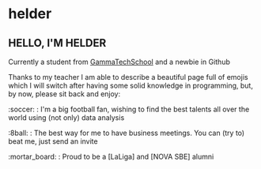 # helder

## HELLO, I'M HELDER

Currently a student from [GammaTechSchool][GammaTechSchool] and a newbie in Github

</p> Thanks to my teacher I am able to describe a beautiful page full of emojis which I will switch after having some solid knowledge in programming, but, by now, please sit back and enjoy:

</p> :soccer: : I'm a big football fan, wishing to find the best talents all over the world using (not only) data analysis
</p> :8ball: : The best way for me to have business meetings. You can (try to) beat me, just send an invite
</p> :mortar_board: : Proud to be a [LaLiga]<https://business-school.laliga.com> and [NOVA SBE] <https://novasbe.unl.pt/en> alumni

[GammaTechSchool]: https://gammatech.school
[LaLiga]: https://business-school.laliga.com
[NOVA SBE]: https://novasbe.unl.pt/en
